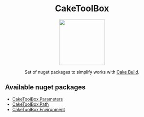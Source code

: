<h1 align="center">CakeToolBox</h1>
<p align="center">
  <img width="150px" src="https://res.cloudinary.com/evg-abramovitch/image/upload/v1584908793/CakeToolBox/cake-tool-box.png">
</p>
<p align="center">
  Set of nuget packages to simplify works with <a href="https://cakebuild.net/" title="Cake Build">Cake Build</a>.
</p>

## Available nuget packages

- [CakeToolBox.Parameters](CakeToolBox.Parameters)
- [CakeToolBox.Path](CakeToolBox.Path)
- [CakeToolBox.Environment](CakeToolBox.Environment)
